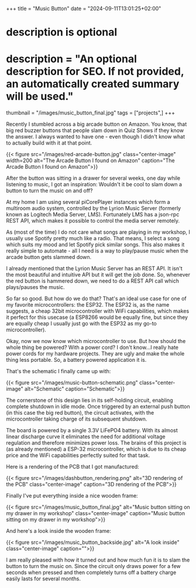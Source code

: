 +++
title = "Music Button"
date = "2024-09-11T13:01:25+02:00"

#
# description is optional
#
# description = "An optional description for SEO. If not provided, an automatically created summary will be used."

thumbnail = "/images/music_button_final.jpg"
tags = ["projects",]
+++

Recently I stumbled across a big arcade button on Amazon. You know, that big red buzzer buttons that people slam down in Quiz Shows if they know the answer. I always wanted to have one - even though I didn't know what to actually build with it at that point. 

{{< figure src="/images/red-arcade-button.jpg" class="center-image" width=200 alt="The Arcade Button I found on Amazon" caption="The Arcade Button I found on Amazon">}}

After the button was sitting in a drawer for several weeks, one day while listening to music, I got an inspiration: Wouldn't it be cool to slam down a button to turn the music on and off?

At my home I am using several piCorePlayer instances which form a multiroom audio system, controlled by the Lyrion Music Server (formerly known as Logitech Media Server, LMS). Fortunately LMS has a json-rpc REST API, which makes it possible to control the media server remotely.

As (most of the time) I do not care what songs are playing in my workshop, I usually use Spotify pretty much like a radio. That means, I select a song which suits my mood and let Spotify pick similar songs. This also makes it really simple to automate - all I need is a way to play/pause music when the arcade button gets slammed down.

I already mentioned that the Lyrion Music Server has an REST API. It isn't the most beautiful and intuitive API but it will get the job done. So, whenever the red button is hammered down, we need to do a REST API call which plays/pauses the music.

So far so good. But how do we do that? That's an ideal use case for one of my favorite microcontrollers: the ESP32. The ESP32 is, as the name suggests, a cheap 32bit microcontroller with WiFi capabilities, which makes it perfect for this usecase (a ESP8266 would be equally fine, but since they are equally cheap I usually just go with the ESP32 as my go-to microcontroller).

Okay, now we now know which microcontroller to use. But how should the whole thing be powered? With a power cord? I don't know...I really hate power cords for my hardware projects. They are ugly and make the whole thing less portable. So, a battery powered application it is.

That's the schematic I finally came up with:

{{< figure src="/images/music-button-schematic.png" class="center-image" alt="Schematic" caption="Schematic">}}

The cornerstone of this design lies in its self-holding circuit, enabling complete shutdown in idle mode. Once triggered by an external push button (in this case the big red button), the circuit activates, with the microcontroller taking charge of its subsequent shutdown.

The board is powered by a single 3.3V LiFePO4 battery. With its almost linear discharge curve it eliminates the need for additional voltage regulation and therefore minimizes power loss. The brains of this project is (as already mentioned) a ESP-32 microcontroller, which is due to its cheap price and the WiFi capabilities perfectly suited for that task.

Here is a rendering of the PCB that I got manufactured:

{{< figure src="/images/dashbutton_rendering.png" alt="3D rendering of the PCB" class="center-image" caption="3D rendering of the PCB">}}

Finally I've put everything inside a nice wooden frame:

{{< figure src="/images/music_button_final.jpg" alt="Music button sitting on my drawer in my workshop" class="center-image" caption="Music button sitting on my drawer in my workshop">}}

And here's a look inside the wooden frame:

{{< figure src="/images/music_button_backside.jpg" alt="A look inside" class="center-image" caption="">}}

I am really pleased with how it turned out and how much fun it is to slam the button to turn the music on. Since the circuit only draws power for a few seconds when pressed and then completely turns off a battery charge easily lasts for several months. 
